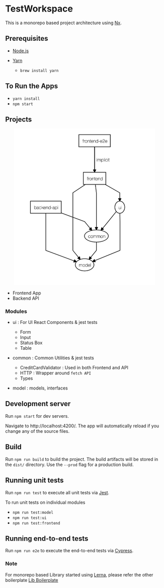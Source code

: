 # TestWorkspace

This is a monorepo based project architecture using [Nx](https://nx.dev).

## Prerequisites

- [Node.js](https://nodejs.org/en/)
- [Yarn](https://yarnpkg.com/en/docs/install#mac-stable)

  - `brew install yarn`

## To Run the Apps

- `yarn install`
- `npm start`

## Projects

<p align="center"><img src="https://github.com/SatadruBhattacharjee/monorepo-fullstack-typescript-react-express-jest-cypress/blob/master/.github/dependency-graph.png" width="450"></p>

- Frontend App
- Backend API

### Modules

- ui : For UI React Components & jest tests

  - Form
  - Input
  - Status Box
  - Table

- common : Common Utilities & jest tests

  - CreditCardValidator : Used in both Frontend and API
  - HTTP : Wrapper around `fetch API`
  - Types

- model : models, interfaces

## Development server

Run `npm start` for dev servers.

Navigate to http://localhost:4200/. The app will automatically reload if you change any of the source files.

## Build

Run `npm run build` to build the project. The build artifacts will be stored in the `dist/` directory. Use the `--prod` flag for a production build.

## Running unit tests

Run `npm run test` to execute all unit tests via [Jest](https://jestjs.io).

To run unit tests on individual modules

- `npm run test:model`
- `npm run test:ui`
- `npm run test:frontend`

## Running end-to-end tests

Run `npm run e2e` to execute the end-to-end tests via [Cypress](https://www.cypress.io).

### Note

For monorepo based Library started using [Lerna](https://github.com/lerna/lerna), please refer the other boilerplate [Lib Boilerplate](https://github.com/SatadruBhattacharjee/monorepo-typescript-library-starter)
